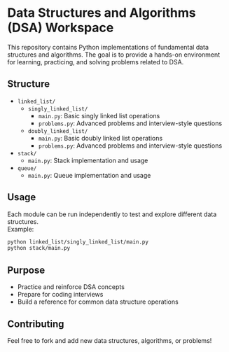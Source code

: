 # Data Structures and Algorithms (DSA) Workspace

This repository contains Python implementations of fundamental data structures and algorithms. The goal is to provide a hands-on environment for learning, practicing, and solving problems related to DSA.

## Structure

-   `linked_list/`
    -   `singly_linked_list/`
        -   `main.py`: Basic singly linked list operations
        -   `problems.py`: Advanced problems and interview-style questions
    -   `doubly_linked_list/`
        -   `main.py`: Basic doubly linked list operations
        -   `problems.py`: Advanced problems and interview-style questions
-   `stack/`
    -   `main.py`: Stack implementation and usage
-   `queue/`
    -   `main.py`: Queue implementation and usage

## Usage

Each module can be run independently to test and explore different data structures.  
Example:

```sh
python linked_list/singly_linked_list/main.py
python stack/main.py
```

## Purpose

-   Practice and reinforce DSA concepts
-   Prepare for coding interviews
-   Build a reference for common data structure operations

## Contributing

Feel free to fork and add new data structures, algorithms, or problems!
